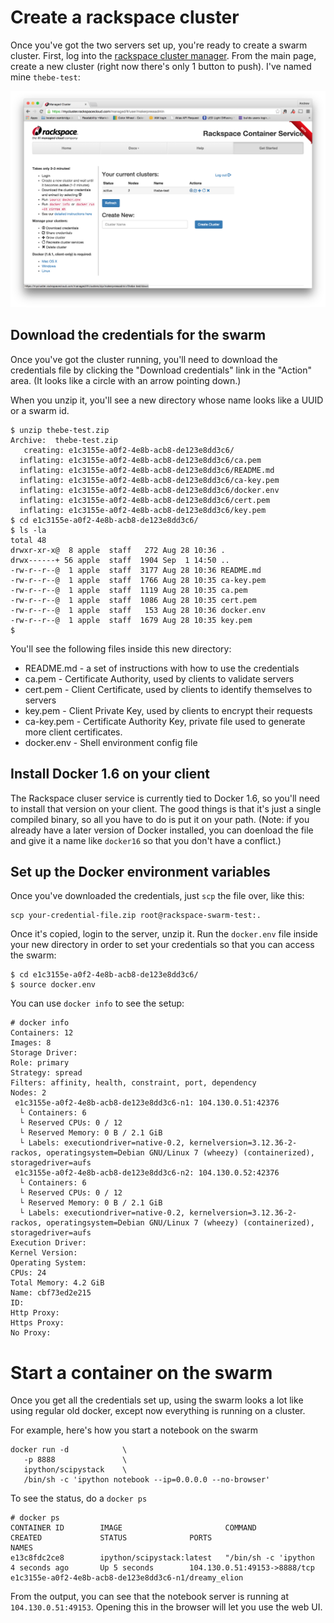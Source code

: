 # Create a rackspace cluster

Once you've got the two servers set up, you're ready to create a swarm cluster.  First, log into the [rackspace cluster manager](https://mycluster.rackspacecloud.com/). From the main page, create a new cluster (right now there's only 1 button to push).  I've named mine `thebe-test`:

![Cluster dashboard](images/rackspace-cluster.png)

## Download the credentials for the swarm

Once you've got the cluster running, you'll need to download the credentials file by clicking the "Download credentials" link in the "Action" area.  (It looks like a circle with an arrow pointing down.)

When you unzip it, you'll see a new directory whose name looks like a UUID or a swarm id.  

```
$ unzip thebe-test.zip
Archive:  thebe-test.zip
   creating: e1c3155e-a0f2-4e8b-acb8-de123e8dd3c6/
  inflating: e1c3155e-a0f2-4e8b-acb8-de123e8dd3c6/ca.pem  
  inflating: e1c3155e-a0f2-4e8b-acb8-de123e8dd3c6/README.md  
  inflating: e1c3155e-a0f2-4e8b-acb8-de123e8dd3c6/ca-key.pem  
  inflating: e1c3155e-a0f2-4e8b-acb8-de123e8dd3c6/docker.env  
  inflating: e1c3155e-a0f2-4e8b-acb8-de123e8dd3c6/cert.pem  
  inflating: e1c3155e-a0f2-4e8b-acb8-de123e8dd3c6/key.pem  
$ cd e1c3155e-a0f2-4e8b-acb8-de123e8dd3c6/
$ ls -la
total 48
drwxr-xr-x@  8 apple  staff   272 Aug 28 10:36 .
drwx------+ 56 apple  staff  1904 Sep  1 14:50 ..
-rw-r--r--@  1 apple  staff  3177 Aug 28 10:36 README.md
-rw-r--r--@  1 apple  staff  1766 Aug 28 10:35 ca-key.pem
-rw-r--r--@  1 apple  staff  1119 Aug 28 10:35 ca.pem
-rw-r--r--@  1 apple  staff  1086 Aug 28 10:35 cert.pem
-rw-r--r--@  1 apple  staff   153 Aug 28 10:36 docker.env
-rw-r--r--@  1 apple  staff  1679 Aug 28 10:35 key.pem
$
```

You'll see the following files inside this new directory:

* README.md - a set of instructions with how to use the credentials
* ca.pem - Certificate Authority, used by clients to validate servers
* cert.pem - Client Certificate, used by clients to identify themselves to servers
* key.pem - Client Private Key, used by clients to encrypt their requests
* ca-key.pem - Certificate Authority Key, private file used to generate more client certificates.
* docker.env - Shell environment config file

## Install Docker 1.6 on your client

The Rackspace cluser service is currently tied to Docker 1.6, so you'll need to install that version on your client.  The good things is that it's just a single compiled binary, so all you have to do is put it on your path.  (Note: if you already have a later version of Docker installed, you can doenload the file and give it a name like `docker16` so that you don't have a conflict.)

## Set up the Docker environment variables

Once you've downloaded the credentials, just `scp` the file over, like this:

```
scp your-credential-file.zip root@rackspace-swarm-test:.
```

Once it's copied, login to the server, unzip it.  Run the `docker.env` file inside your new directory in order to set your credentials so that you can access the swarm:

```
$ cd e1c3155e-a0f2-4e8b-acb8-de123e8dd3c6/
$ source docker.env
```

You can use `docker info` to see the setup:

```
# docker info
Containers: 12
Images: 8
Storage Driver:
Role: primary
Strategy: spread
Filters: affinity, health, constraint, port, dependency
Nodes: 2
 e1c3155e-a0f2-4e8b-acb8-de123e8dd3c6-n1: 104.130.0.51:42376
  └ Containers: 6
  └ Reserved CPUs: 0 / 12
  └ Reserved Memory: 0 B / 2.1 GiB
  └ Labels: executiondriver=native-0.2, kernelversion=3.12.36-2-rackos, operatingsystem=Debian GNU/Linux 7 (wheezy) (containerized), storagedriver=aufs
 e1c3155e-a0f2-4e8b-acb8-de123e8dd3c6-n2: 104.130.0.52:42376
  └ Containers: 6
  └ Reserved CPUs: 0 / 12
  └ Reserved Memory: 0 B / 2.1 GiB
  └ Labels: executiondriver=native-0.2, kernelversion=3.12.36-2-rackos, operatingsystem=Debian GNU/Linux 7 (wheezy) (containerized), storagedriver=aufs
Execution Driver:
Kernel Version:
Operating System:
CPUs: 24
Total Memory: 4.2 GiB
Name: cbf73ed2e215
ID:
Http Proxy:
Https Proxy:
No Proxy:
```

# Start a container on the swarm

Once you get all the credentials set up, using the swarm looks a lot like using regular old docker, except now everything is running on a cluster.  

For example, here's how you start a notebook on the swarm

```
docker run -d            \
   -p 8888               \
   ipython/scipystack    \
   /bin/sh -c 'ipython notebook --ip=0.0.0.0 --no-browser'
```

To see the status, do a `docker ps`

```
# docker ps
CONTAINER ID        IMAGE                       COMMAND                CREATED             STATUS              PORTS                          NAMES
e13c8fdc2ce8        ipython/scipystack:latest   "/bin/sh -c 'ipython   4 seconds ago       Up 5 seconds        104.130.0.51:49153->8888/tcp   e1c3155e-a0f2-4e8b-acb8-de123e8dd3c6-n1/dreamy_elion  
```

From the output, you can see that the notebook server is running at `104.130.0.51:49153`.  Opening this in the browser will let you use the web UI.
